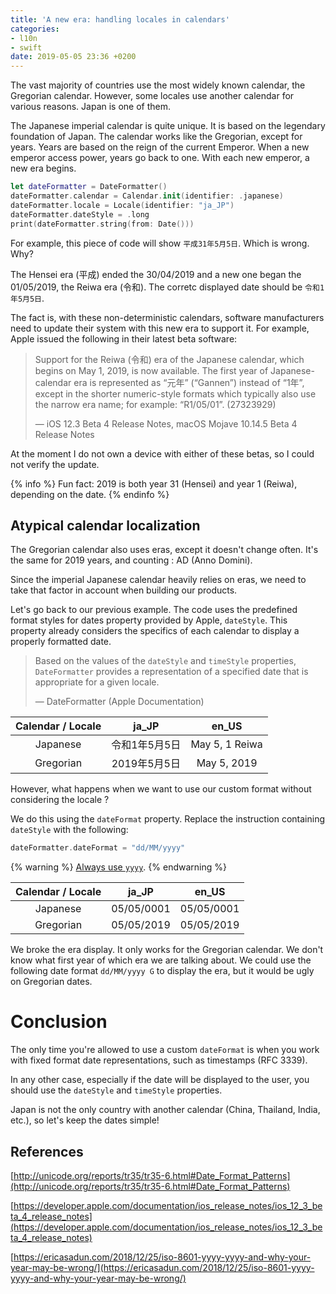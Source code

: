 ```yaml
---
title: 'A new era: handling locales in calendars'
categories:
- l10n
- swift
date: 2019-05-05 23:36 +0200
---
```

The vast majority of countries use the most widely known calendar, the Gregorian calendar. However, some locales use another calendar for various reasons. Japan is one of them.

The Japanese imperial calendar is quite unique. It is based on the legendary foundation of Japan. The calendar works like the Gregorian, except for years. Years are based on the reign of the current Emperor. When a new emperor access power, years go back to one. With each new emperor, a new era begins.

```swift
let dateFormatter = DateFormatter()
dateFormatter.calendar = Calendar.init(identifier: .japanese)
dateFormatter.locale = Locale(identifier: "ja_JP")
dateFormatter.dateStyle = .long
print(dateFormatter.string(from: Date()))
```

For example, this piece of code will show `平成31年5月5日`. Which is wrong. Why?

The Hensei era (平成) ended the 30/04/2019 and a new one began the 01/05/2019, the Reiwa era (令和). The corretc displayed date should be  `令和1年5月5日`.

The fact is, with these non-deterministic calendars, software manufacturers need to update their system with this new era to support it. For example, Apple issued the following in their latest beta software:

> Support for the Reiwa (令和) era of the Japanese calendar, which begins on
> May 1, 2019, is now available. The first year of Japanese-calendar era 
> is represented as  “元年” (“Gannen”) instead of “1年”, except in the 
> shorter numeric-style formats which typically also use the narrow era 
> name; for example: “R1/05/01”. (27323929)
>
> — iOS 12.3 Beta 4 Release Notes, macOS Mojave 10.14.5 Beta 4 Release Notes

At the moment I do not own a device with either of these betas, so I could not verify the update.

{% info %}
Fun fact: 2019 is both year 31 (Hensei) and year 1 (Reiwa), depending on the date.
{% endinfo %}

## Atypical calendar localization

The Gregorian calendar also uses eras, except it doesn't change often. It's the same for 2019 years, and counting : AD (Anno Domini). 

Since the imperial Japanese calendar heavily relies on eras, we need to take that factor in account when building our products.

Let's go back to our previous example. The code uses the predefined format styles for dates property provided by Apple, `dateStyle`. This property already considers the specifics of each calendar to display a properly formatted date.

> Based on the values of the `dateStyle` and `timeStyle` properties, `DateFormatter` provides a representation of a specified date that is appropriate for a given locale.
>
> — DateFormatter (Apple Documentation)

| Calendar / Locale |     ja_JP     |     en_US      |
| :---------------: | :-----------: | :------------: |
|     Japanese      | 令和1年5月5日 | May 5, 1 Reiwa |
|     Gregorian     | 2019年5月5日  |  May 5, 2019   |

However, what happens when we want to use our custom format without considering the locale ?

We do this using the `dateFormat` property. Replace the instruction containing `dateStyle` with the following:

```swift
dateFormatter.dateFormat = "dd/MM/yyyy"
```
{% warning %}
[Always use `yyyy`](https://gaelfoppolo.com/it-s-that-week-of-the-year/).
{% endwarning %}


| Calendar / Locale |   ja_JP    |   en_US    |
| :---------------: | :--------: | :--------: |
|     Japanese      | 05/05/0001 | 05/05/0001 |
|     Gregorian     | 05/05/2019 | 05/05/2019 |

We broke the era display. It only works for the Gregorian calendar. We don't know what first year of which era we are talking about. We could use the following date format `dd/MM/yyyy G` to display the era, but it would be ugly on Gregorian dates.

# Conclusion

The only time you're allowed to use a custom `dateFormat` is when you work with fixed format date representations, such as timestamps (RFC 3339). 

In any other case, especially if the date will be displayed to the user, you should use the `dateStyle` and `timeStyle` properties. 

Japan is not the only country with another calendar (China, Thailand, India, etc.), so let's keep the dates simple!

## References

[http://unicode.org/reports/tr35/tr35-6.html#Date_Format_Patterns](http://unicode.org/reports/tr35/tr35-6.html#Date_Format_Patterns) 

[https://developer.apple.com/documentation/ios_release_notes/ios_12_3_beta_4_release_notes](https://developer.apple.com/documentation/ios_release_notes/ios_12_3_beta_4_release_notes)

[https://ericasadun.com/2018/12/25/iso-8601-yyyy-yyyy-and-why-your-year-may-be-wrong/](https://ericasadun.com/2018/12/25/iso-8601-yyyy-yyyy-and-why-your-year-may-be-wrong/)